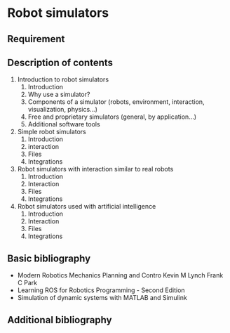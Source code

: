# Robot simulators

## Requirement

## Description of contents

1. Introduction to robot simulators
    1. Introduction
    2. Why use a simulator?
    3. Components of a simulator (robots, environment, interaction, visualization, physics...)
    4. Free and proprietary simulators (general, by application...)
    5. Additional software tools
2. Simple robot simulators
    1. Introduction
    2. interaction
    3. Files
    4. Integrations
3. Robot simulators with interaction similar to real robots
    1. Introduction
    2. Interaction
    3. Files
    4. Integrations
4. Robot simulators used with artificial intelligence
    1. Introduction
    2. Interaction
    3. Files
    4. Integrations

## Basic bibliography

- Modern Robotics Mechanics Planning and Contro Kevin M Lynch Frank C Park
- Learning ROS for Robotics Programming - Second Edition
- Simulation of dynamic systems with MATLAB and Simulink

## Additional bibliography
